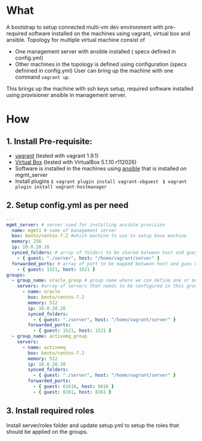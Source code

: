 # What
A bootstrap to setup connected multi-vm dev environment with pre-required software installed on the machines using vagrant, virtual box and ansible. Topology for multiple virtual machine consist of 
  * One management server with ansible installed ( specs defined in config.yml)
  * Other machines in the topology is defined using configuration (specs defnined in config.yml) 
User can bring up the machine with one command ``` vagrant up ```.

This brings up the machine with ssh keys setup, required software installed using provisioner ansible in management server.

# How

## 1. Install Pre-requisite:
  * [vagrant](https://releases.hashicorp.com/vagrant/1.9.1/) (tested with vagrant 1.9.1)
  * [Virtual Box](https://www.virtualbox.org/wiki/Download_Old_Builds_5_1) (tested with VirtualBox 5.1.10 r112026)
  * Software is installed in the machines using [ansible](https://www.ansible.com/) that is installed on mgmt_server
  * Install plugins
    ```$ vagrant plugin install vagrant-vbguest ```
    ```$ vagrant plugin install vagrant-hostmanager ```

## 2. Setup config.yml as per need 

```yml
---
mgmt_server: # server used for installing ansible provision
  name: mgmt1 # name of management server
  box: bento/centos-7.2 #which machine to use to setup base machine
  memory: 256
  ip: 10.0.20.10
  synced_folders: # array of folders to be shared between host and gues OS
    - { guest: "./server", host: "/home/vagrant/server" }
  forwarded_ports: # array of port to be mapped between host and gues OS
    - { guest: 1521, host: 1521 }
groups:
  - group_name: oracle_group # group name where we can define one or more servers
    servers: #array of servers that needs to be configured in this group
      - name: oracle
        box: bento/centos-7.2
        memory: 512
        ip: 10.0.20.20
        synced_folders: 
          - { guest: "./server", host: "/home/vagrant/server" }
        forwarded_ports:
          - { guest: 1521, host: 1521 }
  - group_name: activemq_group
    servers:
      - name: activemq
        box: bento/centos-7.2
        memory: 512
        ip: 10.0.20.30
        synced_folders: 
          - { guest: "./server", host: "/home/vagrant/server" }
        forwarded_ports:
          - { guest: 61616, host: 8616 }
          - { guest: 8161, host: 8161 }

```

## 3. Install required roles 
Install server/roles folder and update setup.yml to setup the roles that should be applied on the groups.
